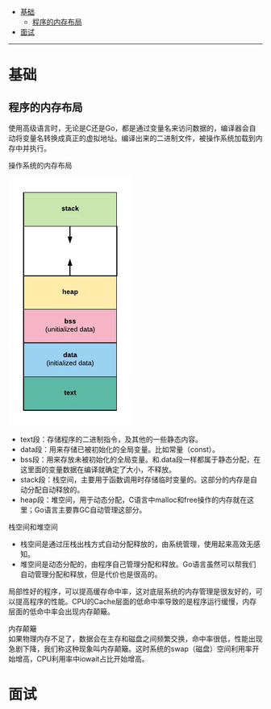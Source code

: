 - [基础](#基础)
    - [程序的内存布局](#程序的内存布局)
- [面试](#面试)


---
# 基础
## 程序的内存布局
使用高级语言时，无论是C还是Go，都是通过变量名来访问数据的，编译器会自动将变量名转换成真正的虚拟地址。编译出来的二进制文件，被操作系统加载到内存中并执行。

操作系统的内存布局

![](../pictures/operating_system/memory_layout.png)

* text段：存储程序的二进制指令，及其他的一些静态内容。
* data段：用来存储已被初始化的全局变量。比如常量（const）。
* bss段：用来存放未被初始化的全局变量。和.data段一样都属于静态分配，在这里面的变量数据在编译就确定了大小，不释放。
* stack段：栈空间，主要用于函数调用时存储临时变量的。这部分的内存是自动分配自动释放的。
* heap段：堆空间，用于动态分配，C语言中malloc和free操作的内存就在这里；Go语言主要靠GC自动管理这部分。

栈空间和堆空间
* 栈空间是通过压栈出栈方式自动分配释放的，由系统管理，使用起来高效无感知。
* 堆空间是动态分配的，由程序自己管理分配和释放。Go语言虽然可以帮我们自动管理分配和释放，但是代价也是很高的。

局部性好的程序，可以提高缓存命中率，这对底层系统的内存管理是很友好的，可以提高程序的性能。CPU的Cache层面的低命中率导致的是程序运行缓慢，内存层面的低命中率会出现内存颠簸。

内存颠簸<br>
如果物理内存不足了，数据会在主存和磁盘之间频繁交换，命中率很低，性能出现急剧下降，我们称这种现象叫内存颠簸。这时系统的swap（磁盘）空间利用率开始增高，CPU利用率中iowait占比开始增高。


# 面试